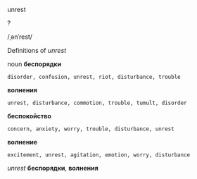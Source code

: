 unrest

?

/ˌənˈrest/

Definitions of _unrest_

noun
**беспорядки**

    disorder, confusion, unrest, riot, disturbance, trouble
**волнения**

    unrest, disturbance, commotion, trouble, tumult, disorder
**беспокойство**

    concern, anxiety, worry, trouble, disturbance, unrest
**волнение**

    excitement, unrest, agitation, emotion, worry, disturbance

_unrest_
**беспорядки**, **волнения**